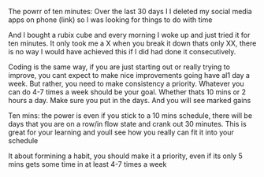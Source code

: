 The powrr of ten minutes:
Over the last 30 days I I deleted my social media apps on phone (link) so I was looking for things to do with time

And I bought a rubix cube and every morning I woke up and just tried it for ten minutes. It only took me a X when you break it down thats only XX, there is no way I would have achieved this if I did had done it consecutively. 

Coding is the same way, if you are just starting out or really trying to improve, you cant expect to make nice improvements going have al1 day a week. But rather, you need to make consistency a priority. Whatever you can do 4-7 times a week should be your goal. Whether thats 10 mins or 2 hours a day. Make sure you put in the days. And you will see marked gains

Ten mins: the power is even if you stick to a 10 mins schedule, there will be days that you are on a row/in flow state and crank out 30 minutes. This is great for your learning and youll see how you really can fit it into your schedule 


It about formining a habit, you should make it a priority, even if its only 5 mins gets some time in at least 4-7 times a week
